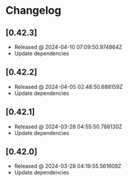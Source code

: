 # Changelog

## [0.42.3]

- Released @ 2024-04-10 07:09:50.974864Z
- Update dependencies

## [0.42.2]

- Released @ 2024-04-05 02:48:50.688159Z
- Update dependencies

## [0.42.1]

- Released @ 2024-03-28 04:55:50.788130Z
- Update dependencies

## [0.42.0]

- Released @ 2024-03-28 04:19:55.561608Z
- Update dependencies
